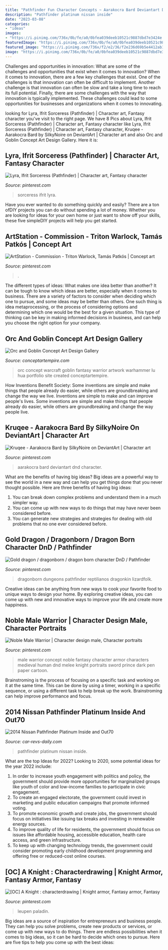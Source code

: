 ```yaml
---
title: "Pathfinder Fun Character Concepts ~ Aarakocra Bard Deviantart Dnd Character"
description: "Pathfinder platinum nissan inside"
date: "2023-03-08"
categories:
- "ideas"
images:
- "https://i.pinimg.com/736x/0b/fe/a0/0bfea039deeb10521c9887dbd7e3424e.jpg"
featuredImage: "https://i.pinimg.com/736x/0b/fe/a0/0bfea039deeb10521c9887dbd7e3424e.jpg"
featured_image: "https://i.pinimg.com/736x/f2/e2/36/f2e236d69b5e4412ab1ad1a5cd1aeb51.jpg"
image: "https://i.pinimg.com/736x/0b/fe/a0/0bfea039deeb10521c9887dbd7e3424e.jpg"
---
```



Challenges and opportunities in innovation: What are some of the challenges and opportunities that exist when it comes to innovation?
When it comes to innovation, there are a few key challenges that exist. One of the challenges is that innovation can often be difficult to implement. Another challenge is that innovation can often be slow and take a long time to reach its full potential. Finally, there are some challenges with the way that innovation is typically implemented. These challenges could lead to some opportunities for businesses and organizations when it comes to innovating.

	

		
looking for Lyra, Ifrit Sorceress (Pathfinder) | Character art, Fantasy character you've visit to the right page. We have 8 Pics about Lyra, Ifrit Sorceress (Pathfinder) | Character art, Fantasy character like Lyra, Ifrit Sorceress (Pathfinder) | Character art, Fantasy character, Kruqee - Aarakocra Bard by SilkyNoire on DeviantArt | Character art and also Orc and Goblin Concept Art Design Gallery. Here it is:
		
    
## Lyra, Ifrit Sorceress (Pathfinder) | Character Art, Fantasy Character

<img loading=lazy src="https://i.pinimg.com/736x/d6/10/d7/d610d71964d946aa856b7e7b7d0a2500.jpg" onerror="this.onerror=null;this.src='https://tse2.mm.bing.net/th?id=OIP.hhIt9cIrtqmqvkdfGRYdiAHaKU&amp;pid=15.1';" alt="Lyra, Ifrit Sorceress (Pathfinder) | Character art, Fantasy character">

_Source: pinterest.com_

>sorceress ifrit lyra. 

	

Have you ever wanted to do something quickly and easily? There are a ton ofDIY projects you can do without spending a lot of money. Whether you are looking for ideas for your own home or just want to show off your skills, these five simpleDIY projects will help you get started.

    
## ArtStation - Commission - Triton Warlock, Tamás Patkós | Concept Art

<img loading=lazy src="https://i.pinimg.com/originals/e0/da/f3/e0daf3479a2cd0488017def7c3db815f.png" onerror="this.onerror=null;this.src='https://tse4.mm.bing.net/th?id=OIP.5w1nq4HWhzL_tIOUKIEO3wHaKH&amp;pid=15.1';" alt="ArtStation - Commission - Triton Warlock, Tamás Patkós | Concept art">

_Source: pinterest.com_

>. 

	

The different types of ideas: What makes one idea better than another?
It can be tough to know which ideas are better, especially when it comes to business. There are a variety of factors to consider when deciding which one to pursue, and some ideas may be better than others. One such thing is idea metaprocessing, or the process of considering options and determining which one would be the best for a given situation. This type of thinking can be key in making informed decisions in business, and can help you choose the right option for your company.

    
## Orc And Goblin Concept Art Design Gallery

<img loading=lazy src="https://conceptartempire.com/images/08/2621/orc-concept-sketch-design.jpg" onerror="this.onerror=null;this.src='https://tse4.mm.bing.net/th?id=OIP.g0uuysin8Xbvwi_jPZU-vQHaL0&amp;pid=15.1';" alt="Orc and Goblin Concept Art Design Gallery">

_Source: conceptartempire.com_

>orc concept warcraft goblin fantasy warrior artwork warhammer lu hua portfolio site created conceptartempire. 

	

How Inventions Benefit Society: Some inventions are simple and make things that people already do easier, while others are groundbreaking and change the way we live.
Inventions are simple to make and can improve people's lives. Some inventions are simple and make things that people already do easier, while others are groundbreaking and change the way people live.

    
## Kruqee - Aarakocra Bard By SilkyNoire On DeviantArt | Character Art

<img loading=lazy src="https://i.pinimg.com/736x/de/90/34/de9034e1e944fe1806fb48b65f0ebea1.jpg" onerror="this.onerror=null;this.src='https://tse3.mm.bing.net/th?id=OIP.t426pvtkR6zyA5liPdd6pQHaKd&amp;pid=15.1';" alt="Kruqee - Aarakocra Bard by SilkyNoire on DeviantArt | Character art">

_Source: pinterest.com_

>aarakocra bard deviantart dnd character. 

	

What are the benefits of having big ideas?
Big ideas are a powerful way to see the world in a new way and can help you get things done that you never thought possible. Here are three benefits of having big ideas: 
1. You can break down complex problems and understand them in a much simpler way. 
2. You can come up with new ways to do things that may have never been considered before. 
3. You can generate new strategies and strategies for dealing with old problems that no one ever considered before.

    
## Gold Dragon / Dragonborn / Dragon Born Character DnD / Pathfinder

<img loading=lazy src="https://i.pinimg.com/736x/0b/fe/a0/0bfea039deeb10521c9887dbd7e3424e.jpg" onerror="this.onerror=null;this.src='https://tse4.mm.bing.net/th?id=OIP.O8B3ZhME2FyxfobtR1NsUQHaHa&amp;pid=15.1';" alt="Gold dragon / dragonborn / dragon born character DnD / Pathfinder">

_Source: pinterest.com_

>dragonborn dungeons pathfinder reptilianos dragonkin lizardfolk. 

	

Creative ideas can be anything from new ways to cook your favorite food to unique ways to design your home. By exploring creative ideas, you can come up with new and innovative ways to improve your life and create more happiness.

    
## Noble Male Warrior | Character Design Male, Character Portraits

<img loading=lazy src="https://i.pinimg.com/736x/86/53/58/865358444dfe930d3e5355a3f2772d09.jpg" onerror="this.onerror=null;this.src='https://tse3.mm.bing.net/th?id=OIP.W64ocRv2uek_r7-CLkbN-QHaMS&amp;pid=15.1';" alt="Noble Male Warrior | Character design male, Character portraits">

_Source: pinterest.com_

>male warrior concept noble fantasy character armor characters medieval human dnd melee knight portraits sword prince dark pen paper cartoon. 

	

Brainstroming is the process of focusing on a specific task and working on it at the same time. This can be done by using a timer, working in a specific sequence, or using a different task to help break up the work. Brainstroming can help improve performance and focus.

    
## 2014 Nissan Pathfinder Platinum Inside And Out70

<img loading=lazy src="http://www.car-revs-daily.com/wp-content/uploads/2013/11/2014-Nissan-Pathfinder-Platinum-Inside-and-Out70.jpg" onerror="this.onerror=null;this.src='https://tse4.mm.bing.net/th?id=OIP.RwXBhZeBSgxf5jlCuU2bTQHaEM&amp;pid=15.1';" alt="2014 Nissan Pathfinder Platinum Inside and Out70">

_Source: car-revs-daily.com_

>pathfinder platinum nissan inside. 

	

What are the top Ideas for 2022?
Looking to 2020, some potential ideas for the year 2022 include: 
1) In order to increase youth engagement with politics and policy, the government should provide more opportunities for marginalized groups like youth of color and low-income families to participate in civic engagement. 
2) To create an engaged electorate, the government could invest in marketing and public education campaigns that promote informed voting. 
3) To promote economic growth and create jobs, the government should focus on initiatives like issuing tax breaks and investing in renewable energy sources. 
4) To improve quality of life for residents, the government should focus on issues like affordable housing, accessible education, health care access, and green infrastructure. 
5) To keep up with changing technology trends, the government could consider promoting early childhood development programming and offering free or reduced-cost online courses.

    
## [OC] A Knight : Characterdrawing | Knight Armor, Fantasy Armor, Fantasy

<img loading=lazy src="https://i.pinimg.com/736x/f2/e2/36/f2e236d69b5e4412ab1ad1a5cd1aeb51.jpg" onerror="this.onerror=null;this.src='https://tse3.mm.bing.net/th?id=OIP.xAmmJ1tjJORHqRXAnHuKvAHaHN&amp;pid=15.1';" alt="[OC] A Knight : characterdrawing | Knight armor, Fantasy armor, Fantasy">

_Source: pinterest.com_

>leupen paladin. 

	

Big ideas are a source of inspiration for entrepreneurs and business people. They can help you solve problems, create new products or services, or come up with new ways to do things. There are endless possibilities when it comes to big ideas, so it can be hard to decide which ones to pursue. Here are five tips to help you come up with the best ideas: 

